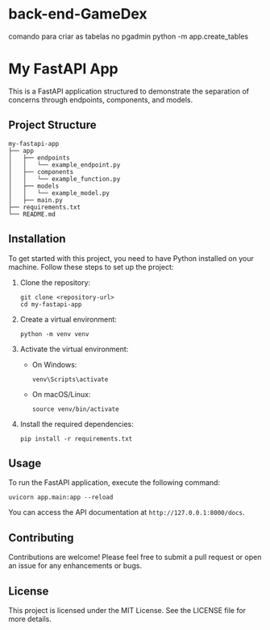 # back-end-GameDex


comando para criar as tabelas no pgadmin python -m app.create_tables

# My FastAPI App

This is a FastAPI application structured to demonstrate the separation of concerns through endpoints, components, and models.

## Project Structure

```
my-fastapi-app
├── app
│   ├── endpoints
│   │   └── example_endpoint.py
│   ├── components
│   │   └── example_function.py
│   ├── models
│   │   └── example_model.py
│   ├── main.py
├── requirements.txt
└── README.md
```

## Installation

To get started with this project, you need to have Python installed on your machine. Follow these steps to set up the project:

1. Clone the repository:
   ```
   git clone <repository-url>
   cd my-fastapi-app
   ```

2. Create a virtual environment:
   ```
   python -m venv venv
   ```

3. Activate the virtual environment:
   - On Windows:
     ```
     venv\Scripts\activate
     ```
   - On macOS/Linux:
     ```
     source venv/bin/activate
     ```

4. Install the required dependencies:
   ```
   pip install -r requirements.txt
   ```

## Usage

To run the FastAPI application, execute the following command:

```
uvicorn app.main:app --reload
```

You can access the API documentation at `http://127.0.0.1:8000/docs`.

## Contributing

Contributions are welcome! Please feel free to submit a pull request or open an issue for any enhancements or bugs.

## License

This project is licensed under the MIT License. See the LICENSE file for more details.